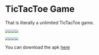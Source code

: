 # TicTacToe Game
That is literally a unlimited TicTacToe game.

<img src="C:\Users\kemal\Documents\github\AndroidDEV\TicTacToe\images\tr-night-start.png" style="zoom:67%;" /><img src="C:\Users\kemal\Documents\github\AndroidDEV\TicTacToe\images\en-night-start.png" style="zoom:67%;" /><img src="C:\Users\kemal\Documents\github\AndroidDEV\TicTacToe\images\en-night.png" style="zoom:67%;" /><img src="C:\Users\kemal\Documents\github\AndroidDEV\TicTacToe\images\tr-night.png" style="zoom:67%;" />



<img src="C:\Users\kemal\Documents\github\AndroidDEV\TicTacToe\images\tr-won.png" style="zoom:67%;" /><img src="C:\Users\kemal\Documents\github\AndroidDEV\TicTacToe\images\tr.png" style="zoom:67%;" /><img src="C:\Users\kemal\Documents\github\AndroidDEV\TicTacToe\images\en.png" style="zoom:67%;" /><img src="C:\Users\kemal\Documents\github\AndroidDEV\TicTacToe\images\en-won.png" style="zoom:67%;" />

You can download the apk [here](\app\build\outputs\apk\debug\tictactoe.apk)

